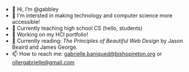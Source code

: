 - 👋 Hi, I’m @gabbley
- 👀 I'm intersted in making technology and computer science more accessible!
- 🍎 Currently teaching high school CS (hello, students)
- 🌱 Working on my HCI portfolio!
- 📖 Currently reading: <i>The Principles of Beautiful Web Design</i> by Jason Beaird and James George.
- 📫 How to reach me: gabrielle.baniqued@bishopireton.org or ollergabrielle@gmail.com

<!---
gabbley/gabbley is a ✨ special ✨ repository because its `README.md` (this file) appears on your GitHub profile.
You can click the Preview link to take a look at your changes.
--->
